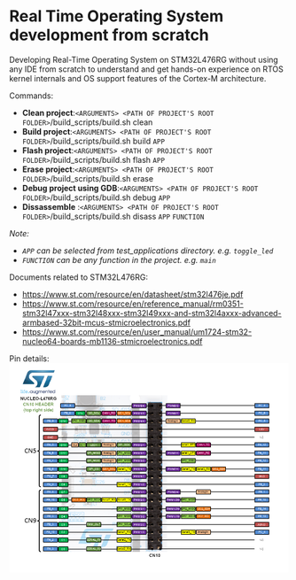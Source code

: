 # Real Time Operating System development from scratch

Developing Real-Time Operating System on STM32L476RG without using any IDE from scratch to understand and get hands-on experience on RTOS kernel internals and OS support features of the Cortex-M architecture.

Commands:
- **Clean project**:`<ARGUMENTS> <PATH OF PROJECT'S ROOT FOLDER>`/build_scripts/build.sh clean
- **Build project**:`<ARGUMENTS> <PATH OF PROJECT'S ROOT FOLDER>`/build_scripts/build.sh build `APP`
- **Flash project**:`<ARGUMENTS> <PATH OF PROJECT'S ROOT FOLDER>`/build_scripts/build.sh flash `APP`
- **Erase project**:`<ARGUMENTS> <PATH OF PROJECT'S ROOT FOLDER>`/build_scripts/build.sh erase
- **Debug project using GDB**:`<ARGUMENTS> <PATH OF PROJECT'S ROOT FOLDER>`/build_scripts/build.sh debug `APP`
- **Dissassemble** :`<ARGUMENTS> <PATH OF PROJECT'S ROOT FOLDER>`/build_scripts/build.sh disass `APP` `FUNCTION`

_Note:_
- _`APP` can be selected from test_applications directory. e.g. `toggle_led`_
- _`FUNCTION` can be any function in the project. e.g. `main`_

Documents related to STM32L476RG:

- https://www.st.com/resource/en/datasheet/stm32l476je.pdf
- https://www.st.com/resource/en/reference_manual/rm0351-stm32l47xxx-stm32l48xxx-stm32l49xxx-and-stm32l4axxx-advanced-armbased-32bit-mcus-stmicroelectronics.pdf
- https://www.st.com/resource/en/user_manual/um1724-stm32-nucleo64-boards-mb1136-stmicroelectronics.pdf

Pin details:
![Nucleo-L476 pin details](./image.png?raw=true "Nucleo-L476 pin details")